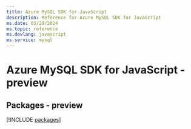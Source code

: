 ```yaml
---
title: Azure MySQL SDK for JavaScript
description: Reference for Azure MySQL SDK for JavaScript
ms.date: 03/29/2024
ms.topic: reference
ms.devlang: javascript
ms.service: mysql
---
```

# Azure MySQL SDK for JavaScript - preview
## Packages - preview
[!INCLUDE [packages](mysql-index.md)]